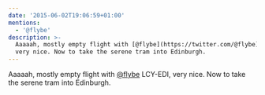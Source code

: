 ```yaml
---
date: '2015-06-02T19:06:59+01:00'
mentions:
  - '@flybe'
description: >-
  Aaaaah, mostly empty flight with [@flybe](https://twitter.com/@flybe) LCY-EDI,
  very nice. Now to take the serene tram into Edinburgh.
---
```

Aaaaah, mostly empty flight with [@flybe](https://twitter.com/@flybe) LCY-EDI, very nice. Now to take the serene tram into Edinburgh.
